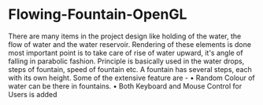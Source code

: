 # Flowing-Fountain-OpenGL
There are many items in the project design like holding of the water, the flow of water and the water reservoir. Rendering of these elements is done most important point is to take care of rise of water upward, it's angle of falling in parabolic fashion. Principle is basically used in the water drops, steps of fountain, speed of fountain etc. A fountain has several steps, each with its own height. Some of the extensive feature are - • Random Colour of water can be there in fountains. • Both Keyboard and Mouse Control for Users is added
